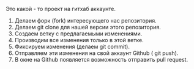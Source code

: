 Это какой - то проект на гитхаб аккаунте.


1. Делаем форк (fork) интересующего нас репозитория.
2. Делаем git clone для нашей версии этого репозитория.
3. Создаем ветку с предлагаемыми изменениями.
4. Производим все изменения только в этой ветке.
5. Фиксируем изменения (делаем git commit).
6. Отправляем эти изменения на свой аккаунт Github ( git push).
7. В окне на Github появляется возможность отправить pull request.